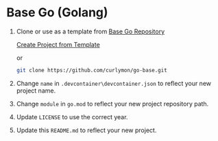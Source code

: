 # Base Go (Golang) 
1. Clone or use as a template from [Base Go Repository](https://github.com/curlymon/go-base)

    [Create Project from Template](https://docs.github.com/en/github/creating-cloning-and-archiving-repositories/creating-a-repository-from-a-template)
    
    or
    
    ```sh
    git clone https://github.com/curlymon/go-base.git
    ```

2. Change `name` in `.devcontainer\devcontainer.json` to reflect your new project name.

3. Change `module` in `go.mod` to reflect your new project repository path.

4. Update `LICENSE` to use the correct year.

5. Update this `README.md` to reflect your new project.
